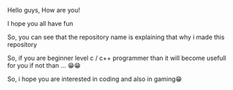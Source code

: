 Hello guys, How are you!

I hope you all have fun

So, you can see that the repository name is explaining that why i made this repository

So, if you are beginner level c / c++ programmer than it will become usefull for you if not than ... 😁😁

So, i hope you are interested in coding and also in gaming😁
